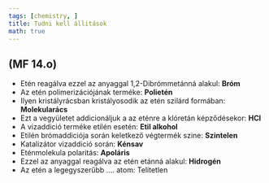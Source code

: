 ```yaml
---
tags: [chemistry, ] 
title: Tudni kell állitások
math: true
---
```

## (MF 14.o)
- Etén reagálva ezzel az anyaggal 1,2-Dibrómmetánná alakul: __Bróm__
- Az etén polimerizációjának terméke: __Polietén__
- Ilyen kristályrácsban kristályosodik az etén szilárd formában: __Molekularács__
- Ezt a vegyületet addicionáljuk a az eténre a klóretán képződésekor: __HCl__
- A vizaddició terméke etilén esetén: __Etil alkohol__
- Etilén brómaddiciója során keletkező végtermék szine: __Szintelen__
- Katalizátor vizaddició során: __Kénsav__
- Eténmolekula polaritás: __Apoláris__
- Ezzel az anyaggal reagálva az etén etánná alakul: __Hidrogén__
- Az etén a legegyszerűbb .... atom: Telitetlen
 